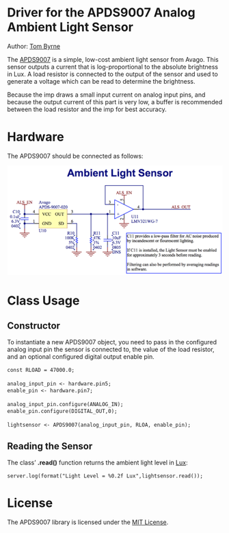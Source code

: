 Driver for the APDS9007 Analog Ambient Light Sensor
===================================

Author: [Tom Byrne](https://github.com/ersatzavian/)

The [APDS9007](http://www.mouser.com/ds/2/38/V02-0512EN-4985.pdf) is a simple, low-cost ambient light sensor from Avago. This sensor outputs a current that is log-proportional to the absolute brightness in Lux. A load resistor is connected to the output of the sensor and used to generate a voltage which can be read to determine the brightness.

Because the imp draws a small input current on analog input pins, and because the output current of this part is very low, a buffer is recommended between the load resistor and the imp for best accuracy.

# Hardware

The APDS9007 should be connected as follows:

![APDS9007 Circuit](./circuit.png)

# Class Usage

## Constructor

To instantiate a new APDS9007 object, you need to pass in the configured analog input pin the sensor is connected to, the value of the load resistor, and an optional configured digital output enable pin.

```squirrel
const RLOAD = 47000.0;

analog_input_pin <- hardware.pin5;
enable_pin <- hardware.pin7;

analog_input_pin.configure(ANALOG_IN);
enable_pin.configure(DIGITAL_OUT,0);

lightsensor <- APDS9007(analog_input_pin, RLOA, enable_pin);
```

## Reading the Sensor

The class’ **.read()** function returns the ambient light level in [Lux](http://en.wikipedia.org/wiki/Lux):

```squirrel
server.log(format("Light Level = %0.2f Lux",lightsensor.read());
```

# License

The APDS9007 library is licensed under the [MIT License](./LICENSE).
